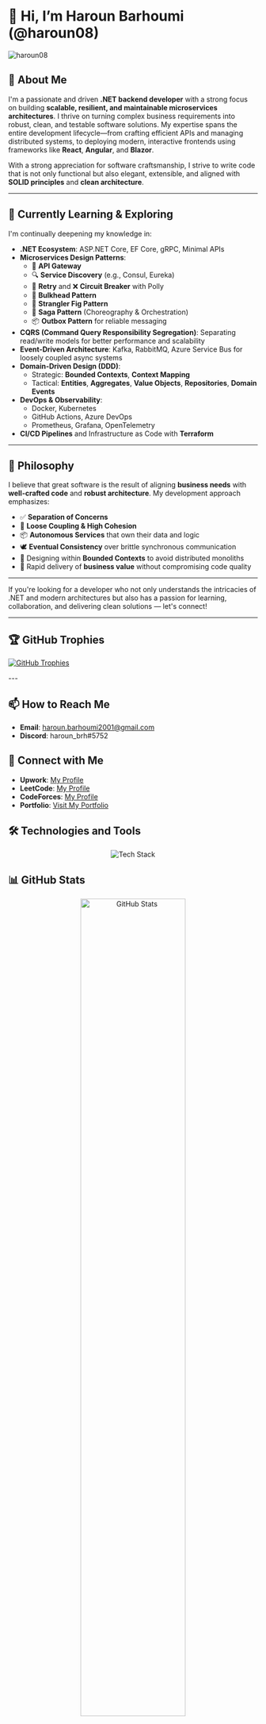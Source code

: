 # 👋 Hi, I’m Haroun Barhoumi (@haroun08)

<p align="left"> 
  <img src="https://komarev.com/ghpvc/?username=haroun08&label=Profile%20Views&color=0e75b6&style=flat" alt="haroun08" /> 
</p>

## 👀 About Me

I'm a passionate and driven **.NET backend developer** with a strong focus on building **scalable, resilient, and maintainable microservices architectures**. I thrive on turning complex business requirements into robust, clean, and testable software solutions. My expertise spans the entire development lifecycle—from crafting efficient APIs and managing distributed systems, to deploying modern, interactive frontends using frameworks like **React**, **Angular**, and **Blazor**.

With a strong appreciation for software craftsmanship, I strive to write code that is not only functional but also elegant, extensible, and aligned with **SOLID principles** and **clean architecture**.

---

## 🌱 Currently Learning & Exploring

I'm continually deepening my knowledge in:

- **.NET Ecosystem**: ASP.NET Core, EF Core, gRPC, Minimal APIs
- **Microservices Design Patterns**:
  - 🧩 **API Gateway**
  - 🔍 **Service Discovery** (e.g., Consul, Eureka)
  - 🔁 **Retry** and ❌ **Circuit Breaker** with Polly
  - 🧱 **Bulkhead Pattern**
  - 🌱 **Strangler Fig Pattern**
  - 🔄 **Saga Pattern** (Choreography & Orchestration)
  - 📦 **Outbox Pattern** for reliable messaging
- **CQRS (Command Query Responsibility Segregation)**: Separating read/write models for better performance and scalability
- **Event-Driven Architecture**: Kafka, RabbitMQ, Azure Service Bus for loosely coupled async systems
- **Domain-Driven Design (DDD)**:
  - Strategic: **Bounded Contexts**, **Context Mapping**
  - Tactical: **Entities**, **Aggregates**, **Value Objects**, **Repositories**, **Domain Events**
- **DevOps & Observability**:
  - Docker, Kubernetes
  - GitHub Actions, Azure DevOps
  - Prometheus, Grafana, OpenTelemetry
- **CI/CD Pipelines** and Infrastructure as Code with **Terraform**

---

## 🧠 Philosophy

I believe that great software is the result of aligning **business needs** with **well-crafted code** and **robust architecture**. My development approach emphasizes:

- ✅ **Separation of Concerns**
- 🔄 **Loose Coupling & High Cohesion**
- 📦 **Autonomous Services** that own their data and logic
- 🕊️ **Eventual Consistency** over brittle synchronous communication
- 🧠 Designing within **Bounded Contexts** to avoid distributed monoliths
- 🚀 Rapid delivery of **business value** without compromising code quality

---

If you're looking for a developer who not only understands the intricacies of .NET and modern architectures but also has a passion for learning, collaboration, and delivering clean solutions — let's connect!

---


## 🏆 GitHub Trophies
<p align="left">
  <a href="https://github.com/ryo-ma/github-profile-trophy">
    <img src="https://github-profile-trophy.vercel.app/?username=haroun08&theme=gruvbox&no-frame=true&margin-w=15" alt="GitHub Trophies" />
  </a>
</p>
---

## 📫 How to Reach Me
- **Email**: [haroun.barhoumi2001@gmail.com](mailto:haroun.barhoumi2001@gmail.com)
- **Discord**: haroun_brh#5752

## 🔗 Connect with Me
- **Upwork**: [My Profile](https://www.upwork.com/freelancers/~01a6cd41e65fca5fe1)
- **LeetCode**: [My Profile](https://leetcode.com/u/haroun_brh/)
- **CodeForces**: [My Profile](https://codeforces.com/profile/Haroun_brh.ar)
- **Portfolio**: [Visit My Portfolio](https://harounbarhoumi-portfolio.netlify.app/)

## 🛠️ Technologies and Tools

<p align="center">
  <img src="https://skillicons.dev/icons?i=spring,angular,bootstrap,typescript,c,cpp,css,dart,discord,docker,dotnet,figma,firebase,flutter,github,git,gradle,graphql,html,java,js,kafka,kali,latex,mongodb,mysql,netlify,nextjs,nodejs,npm,opencv,ps,php,postgres,postman,py,react,bash,symfony,threejs,unity,blender" alt="Tech Stack" />
</p>

##   📊 GitHub Stats

<p align="center">
  <img src="https://github-readme-stats.vercel.app/api?username=haroun08&theme=dark&icon_color=74A3FE&hide_border=true&title_color=74A3FE&text_color=FFFFFF" alt="GitHub Stats" width="65%" />
  <img src="https://github-profile-summary-cards.vercel.app/api/cards/profile-details?username=haroun08&theme=dark" alt="GitHub Profile Summary" width="65%" />
  <img src ="https://github-readme-streak-stats.herokuapp.com/?user=haroun08&theme=dark&hide_border=true"  alt="Github Streak" width="65%"/>
  
</p>

<p align="center">
  <img src="https://github-readme-stats.vercel.app/api/top-langs/?username=haroun08&layout=compact&langs_count=8&theme=dark&icon_color=74A3FE&hide_border=true&title_color=74A3FE&text_color=FFFFFF" alt="Top Languages" width="65%" />
</p>

## 🏆 Competitive Programming Stats

<p align="center">
  <img src="https://codeforces-readme-stats.vercel.app/api/card?username=Haroun_brh.ar&theme=dark&icon_color=74A3FE&hide_border=true&title_color=74A3FE&text_color=FFFFFF" alt="Codeforces Stats" width="49%" />
  <img src="https://leetcode-badge-showcase.vercel.app/api?username=haroun_brh&theme=tokyonight&animated=true" alt="LeetCode Badges" width="32%" />
</p>

<p align="center">
  <img src="https://leetcode-stats.vercel.app/api?username=haroun_brh&theme=dark" alt="LeetCode Stats" width="43%" />
  <img src="https://github-readme-activity-graph.vercel.app/graph?username=haroun08&theme=react-dark&hide_border=true&area=true" alt="GitHub Activity Graph" width="48%" />
</p>




